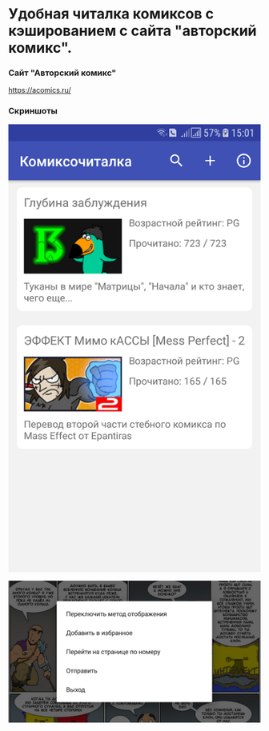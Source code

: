 # Удобная читалка комиксов с кэшированием с сайта "авторский комикс".

### Сайт "Авторский комикс"
https://acomics.ru/

### Скриншоты

![Скриншот](readme_pics/pic1.png)

![Скриншот](readme_pics/pic3.png)